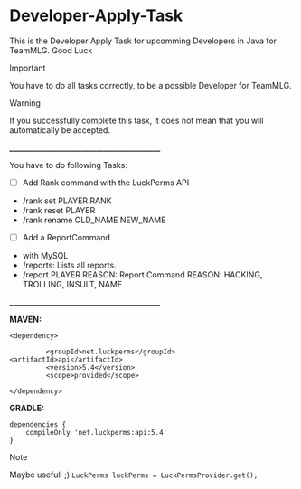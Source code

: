 # Developer-Apply-Task
This is the Developer Apply Task for upcomming Developers in Java for TeamMLG. Good Luck

> [!IMPORTANT]
> You have to do all tasks correctly, to be a possible Developer for TeamMLG.

> [!WARNING]
> If you successfully complete this task, it does not mean that you will automatically be accepted.

**________________________________________**

You have to do following Tasks:

- [ ] Add Rank command with the LuckPerms API
- /rank set PLAYER RANK
- /rank reset PLAYER
- /rank rename OLD_NAME NEW_NAME
  
- [ ] Add a ReportCommand
- with MySQL
- /reports: Lists all reports.
- /report PLAYER REASON: Report Command
  REASON: HACKING, TROLLING, INSULT, NAME

**________________________________________**


**MAVEN:**

```
<dependency> 

         <groupId>net.luckperms</groupId>           <artifactId>api</artifactId>
         <version>5.4</version>
         <scope>provided</scope>

</dependency>
```


**GRADLE:**

```
dependencies {
    compileOnly 'net.luckperms:api:5.4'
}
```


> [!NOTE]
> Maybe usefull ;)
> ```LuckPerms luckPerms = LuckPermsProvider.get();```
